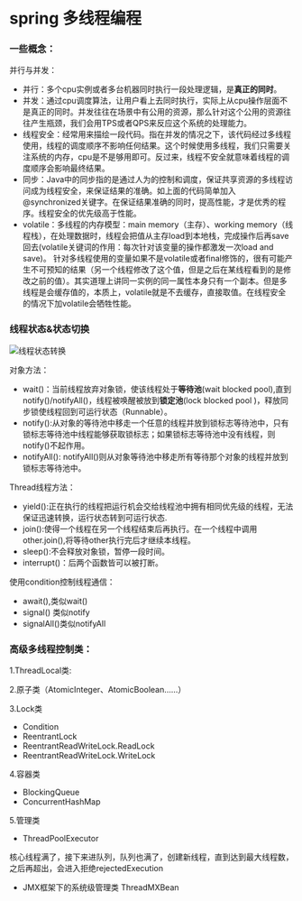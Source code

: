 # spring 多线程编程
### 一些概念：
并行与并发：

- 并行：多个cpu实例或者多台机器同时执行一段处理逻辑，是**真正的同时**。 
- 并发：通过cpu调度算法，让用户看上去同时执行，实际上从cpu操作层面不是真正的同时。并发往往在场景中有公用的资源，那么针对这个公用的资源往往产生瓶颈，我们会用TPS或者QPS来反应这个系统的处理能力。
- 线程安全：经常用来描绘一段代码。指在并发的情况之下，该代码经过多线程使用，线程的调度顺序不影响任何结果。这个时候使用多线程，我们只需要关注系统的内存，cpu是不是够用即可。反过来，线程不安全就意味着线程的调度顺序会影响最终结果。
- 同步：Java中的同步指的是通过人为的控制和调度，保证共享资源的多线程访问成为线程安全，来保证结果的准确。如上面的代码简单加入@synchronized关键字。在保证结果准确的同时，提高性能，才是优秀的程序。线程安全的优先级高于性能。
- volatile：多线程的内存模型：main memory（主存）、working memory（线程栈），在处理数据时，线程会把值从主存load到本地栈，完成操作后再save回去(volatile关键词的作用：每次针对该变量的操作都激发一次load and save)。
针对多线程使用的变量如果不是volatile或者final修饰的，很有可能产生不可预知的结果（另一个线程修改了这个值，但是之后在某线程看到的是修改之前的值）。其实道理上讲同一实例的同一属性本身只有一个副本。但是多线程是会缓存值的，本质上，volatile就是不去缓存，直接取值。在线程安全的情况下加volatile会牺牲性能。

### 线程状态&状态切换

![线程状态转换](http://upload-images.jianshu.io/upload_images/4942449-8f4ad7b6ac7009c6.png?imageMogr2/auto-orient/strip%7CimageView2/2/w/1240) 

对象方法：
- wait()：当前线程放弃对象锁，使该线程处于**等待池**(wait blocked pool),直到notify()/notifyAll()，线程被唤醒被放到**锁定池**(lock blocked pool )，释放同步锁使线程回到可运行状态（Runnable）。
- notify():从对象的等待池中移走一个任意的线程并放到锁标志等待池中，只有锁标志等待池中线程能够获取锁标志；如果锁标志等待池中没有线程，则notify()不起作用。
- notifyAll(): notifyAll()则从对象等待池中移走所有等待那个对象的线程并放到锁标志等待池中。

Thread线程方法：
- yield():正在执行的线程把运行机会交给线程池中拥有相同优先级的线程，无法保证迅速转换，运行状态转到可运行状态.
- join():使得一个线程在另一个线程结束后再执行。在一个线程中调用other.join(),将等待other执行完后才继续本线程。
- sleep():不会释放对象锁，暂停一段时间。
- interrupt()：后两个函数皆可以被打断。

使用condition控制线程通信：
- await(),类似wait()
- signal() 类似notify
- signalAll()类似notifyAll

### 高级多线程控制类：
1.ThreadLocal类:

2.原子类（AtomicInteger、AtomicBoolean……）

3.Lock类　
- Condition
- ReentrantLock
- ReentrantReadWriteLock.ReadLock
- ReentrantReadWriteLock.WriteLock

4.容器类
- BlockingQueue
- ConcurrentHashMap

5.管理类
- ThreadPoolExecutor

核心线程满了，接下来进队列，队列也满了，创建新线程，直到达到最大线程数，之后再超出，会进入拒绝rejectedExecution


- JMX框架下的系统级管理类 ThreadMXBean